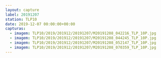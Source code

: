```yaml
---
layout: capture
label: 20191207
station: TLP10
date: 2019-12-07 00:00:00+00:00
capturas:
  - imagem: TLP10/2019/201912/20191207/M20191208_042216_TLP_10P.jpg
  - imagem: TLP10/2019/201912/20191207/M20191208_044245_TLP_10P.jpg
  - imagem: TLP10/2019/201912/20191207/M20191208_052147_TLP_10P.jpg
  - imagem: TLP10/2019/201912/20191207/M20191208_070359_TLP_10P.jpg
---
```

